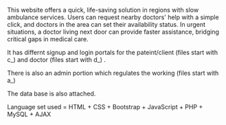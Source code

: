 This website offers a quick, life-saving solution in regions with slow ambulance services. Users can request nearby doctors' help with a simple click, and doctors in the area can set their availability status. In urgent situations, a doctor living next door can provide faster assistance, bridging critical gaps in medical care.

It has differnt signup and login portals for the pateint/client (files start with c_) and doctor (files start with d_) .

There is also an admin portion which regulates the working (files start with a_) 

The data base is also attached.

Language set used = HTML + CSS + Bootstrap + JavaScript + PHP + MySQL + AJAX 

